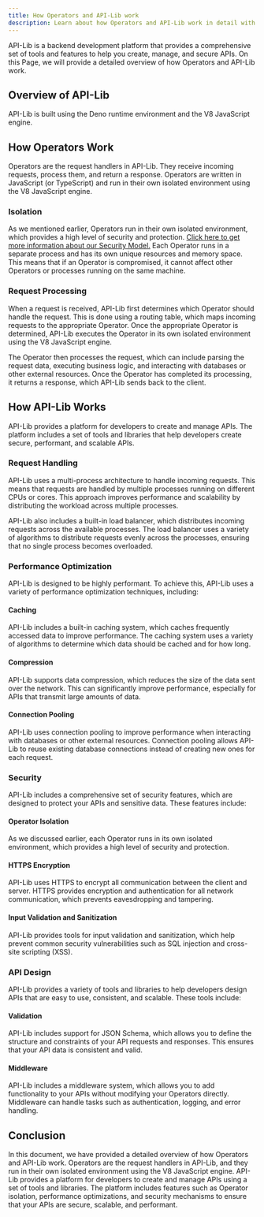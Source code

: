 ```yaml
---
title: How Operators and API-Lib work
description: Learn about how Operators and API-Lib work in detail with our comprehensive overview. Get insights into request processing, performance optimizations, security features, and more. Start building secure and performant APIs with API-Lib.
---
```


API-Lib is a backend development platform that provides a comprehensive set of tools and features to help you create, manage, and secure APIs. On this Page, we will provide a detailed overview of how Operators and API-Lib work.

## Overview of API-Lib

API-Lib is built using the Deno runtime environment and the V8 JavaScript engine.

## How Operators Work

Operators are the request handlers in API-Lib. They receive incoming requests, process them, and return a response. Operators are written in JavaScript (or TypeScript) and run in their own isolated environment using the V8 JavaScript engine.

### Isolation

As we mentioned earlier, Operators run in their own isolated environment, which provides a high level of security and protection. [Click here to get more information about our Security Model.](https://docs.api-lib.com/learning/security) Each Operator runs in a separate process and has its own unique resources and memory space. This means that if an Operator is compromised, it cannot affect other Operators or processes running on the same machine.

### Request Processing

When a request is received, API-Lib first determines which Operator should handle the request. This is done using a routing table, which maps incoming requests to the appropriate Operator. Once the appropriate Operator is determined, API-Lib executes the Operator in its own isolated environment using the V8 JavaScript engine.

The Operator then processes the request, which can include parsing the request data, executing business logic, and interacting with databases or other external resources. Once the Operator has completed its processing, it returns a response, which API-Lib sends back to the client.

## How API-Lib Works

API-Lib provides a platform for developers to create and manage APIs. The platform includes a set of tools and libraries that help developers create secure, performant, and scalable APIs.

### Request Handling

API-Lib uses a multi-process architecture to handle incoming requests. This means that requests are handled by multiple processes running on different CPUs or cores. This approach improves performance and scalability by distributing the workload across multiple processes.

API-Lib also includes a built-in load balancer, which distributes incoming requests across the available processes. The load balancer uses a variety of algorithms to distribute requests evenly across the processes, ensuring that no single process becomes overloaded.

### Performance Optimization

API-Lib is designed to be highly performant. To achieve this, API-Lib uses a variety of performance optimization techniques, including:

#### Caching

API-Lib includes a built-in caching system, which caches frequently accessed data to improve performance. The caching system uses a variety of algorithms to determine which data should be cached and for how long.

#### Compression

API-Lib supports data compression, which reduces the size of the data sent over the network. This can significantly improve performance, especially for APIs that transmit large amounts of data.

#### Connection Pooling

API-Lib uses connection pooling to improve performance when interacting with databases or other external resources. Connection pooling allows API-Lib to reuse existing database connections instead of creating new ones for each request.

### Security

API-Lib includes a comprehensive set of security features, which are designed to protect your APIs and sensitive data. These features include:

#### Operator Isolation

As we discussed earlier, each Operator runs in its own isolated environment, which provides a high level of security and protection.

#### HTTPS Encryption

API-Lib uses HTTPS to encrypt all communication between the client and server. HTTPS provides encryption and authentication for all network communication, which prevents eavesdropping and tampering.

#### Input Validation and Sanitization

API-Lib provides tools for input validation and sanitization, which help prevent common security vulnerabilities such as SQL injection and cross-site scripting (XSS).

### API Design

API-Lib provides a variety of tools and libraries to help developers design APIs that are easy to use, consistent, and scalable. These tools include:

#### Validation

API-Lib includes support for JSON Schema, which allows you to define the structure and constraints of your API requests and responses. This ensures that your API data is consistent and valid.

#### Middleware

API-Lib includes a middleware system, which allows you to add functionality to your APIs without modifying your Operators directly. Middleware can handle tasks such as authentication, logging, and error handling.

## Conclusion

In this document, we have provided a detailed overview of how Operators and API-Lib work. Operators are the request handlers in API-Lib, and they run in their own isolated environment using the V8 JavaScript engine. API-Lib provides a platform for developers to create and manage APIs using a set of tools and libraries. The platform includes features such as Operator isolation, performance optimizations, and security mechanisms to ensure that your APIs are secure, scalable, and performant.

